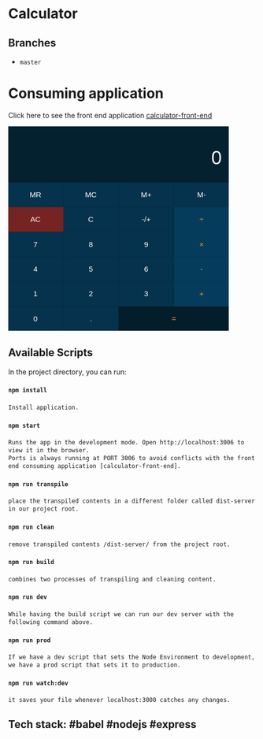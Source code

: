 # Calculator

## Branches
* `master`

# Consuming application
Click here to see the front end application [calculator-front-end](https://github.com/Kjack1983/calculator-front-end)


![calc-API-provide](/screenshots/screenshot.png?raw=true "images")

## Available Scripts

In the project directory, you can run:

#### `npm install`

```
Install application. 
```

#### `npm start`

```
Runs the app in the development mode. Open http://localhost:3006 to view it in the browser.
Ports is always running at PORT 3006 to avoid conflicts with the front end consuming application [calculator-front-end]. 

```

#### `npm run transpile`

```
place the transpiled contents in a different folder called dist-server in our project root.

```

#### `npm run clean`

```
remove transpiled contents /dist-server/ from the project root.

```

#### `npm run build`

```
combines two processes of transpiling and cleaning content.

```

#### `npm run dev`

```
While having the build script we can run our dev server with the following command above.

```

#### `npm run prod`

```
If we have a dev script that sets the Node Environment to development, we have a prod script that sets it to production.

```

#### `npm run watch:dev`

```
it saves your file whenever localhost:3000 catches any changes.

```

## Tech stack: #babel #nodejs #express